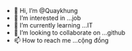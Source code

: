- 👋 Hi, I’m @Quaykhung
- 👀 I’m interested in ...job
- 🌱 I’m currently learning ...IT
- 💞️ I’m looking to collaborate on ...github
- 📫 How to reach me ...cộng đồng

<!---
Quaykhung/Quaykhung is a ✨ special ✨ repository because its `README.md` (this file) appears on your GitHub profile.
You can click the Preview link to take a look at your changes.
--->
